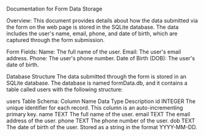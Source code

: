 Documentation for Form Data Storage

Overview:
This document provides details about how the data submitted via the form on the web page is stored in the SQLite database. The data includes the user's name, email, phone, and date of birth, which are captured through the form submission.

Form Fields:
Name: The full name of the user.
Email: The user's email address.
Phone: The user's phone number.
Date of Birth (DOB): The user's date of birth.

Database Structure
The data submitted through the form is stored in an SQLite database. The database is named formData.db, and it contains a table called users with the following structure:

users Table Schema:
Column Name	Data Type	Description
id	INTEGER	The unique identifier for each record. This column is an auto-incrementing primary key.
name	TEXT	The full name of the user.
email	TEXT	The email address of the user.
phone	TEXT	The phone number of the user.
dob	TEXT	The date of birth of the user. Stored as a string in the format YYYY-MM-DD.
